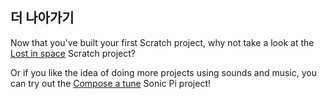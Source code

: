 ## 더 나아가기

Now that you've built your first Scratch project, why not take a look at the [Lost in space](https://projects.raspberrypi.org/en/projects/lost-in-space/) Scratch project?

Or if you like the idea of doing more projects using sounds and music, you can try out the [Compose a tune](https://projects.raspberrypi.org/en/projects/compose-tune) Sonic Pi project!